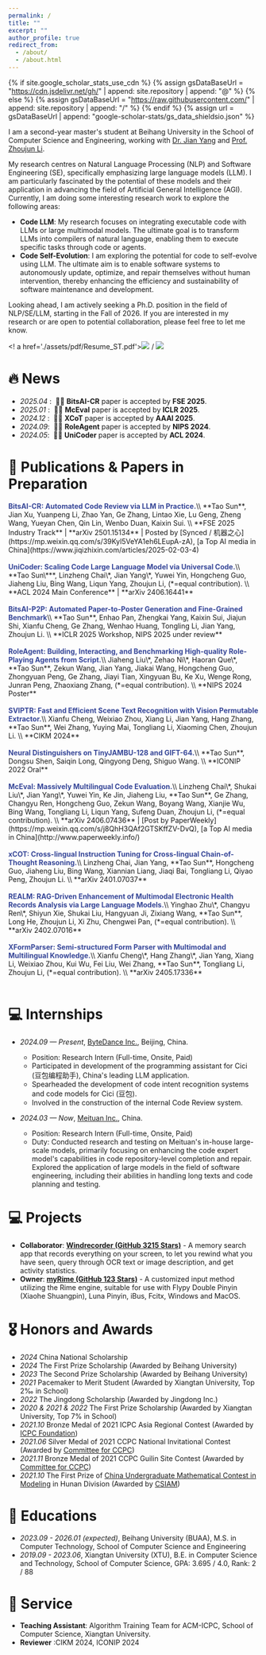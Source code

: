 ```yaml
---
permalink: /
title: ""
excerpt: ""
author_profile: true
redirect_from:
  - /about/
  - /about.html
---
```


{% if site.google_scholar_stats_use_cdn %}
{% assign gsDataBaseUrl = "<https://cdn.jsdelivr.net/gh/>" | append: site.repository | append: "@" %}
{% else %}
{% assign gsDataBaseUrl = "<https://raw.githubusercontent.com/>" | append: site.repository | append: "/" %}
{% endif %}
{% assign url = gsDataBaseUrl | append: "google-scholar-stats/gs_data_shieldsio.json" %}

<span class='anchor' id='about-me'></span>

<!--Hello All! My name is Tao Sun.-->

I am a second-year master's student at Beihang University in the School of Computer Science and Engineering, working with [Dr. Jian Yang](https://scholar.google.com/citations?user=i9opWEgAAAAJ) and [Prof. Zhoujun Li](https://scholar.google.com/citations?user=e-4LoEcAAAAJ).

My research centres on Natural Language Processing (NLP) and Software Engineering (SE), specifically emphasizing large language models (LLM). I am particularly fascinated by the potential of these models and their application in advancing the field of Artificial General Intelligence (AGI). Currently, I am doing some interesting research work to explore the following areas:

- **Code LLM**: My research focuses on integrating executable code with LLMs or large multimodal models. The ultimate goal is to transform LLMs into compilers of natural language, enabling them to execute specific tasks through code or agents.
- **Code Self-Evolution**: I am exploring the potential for code to self-evolve using LLM. The ultimate aim is to enable software systems to autonomously update, optimize, and repair themselves without human intervention, thereby enhancing the efficiency and sustainability of software maintenance and development.

Looking ahead, I am actively seeking a Ph.D. position in the field of NLP/SE/LLM, starting in the Fall of 2026. If you are interested in my research or are open to potential collaboration, please feel free to let me know.

<!--[CV](assets/pdf/Resume_ST.pdf) / [中文简历](assets/pdf/CV_ST_ZH.pdf)-->

<!-- a href='./assets/pdf/Resume_ST.pdf'><img src="https://img.shields.io/badge/-Sun's%20Resum%C3%A9-299DE7?logo=gitbook&logoColor=white"></a> / <a href='./assets/pdf/CV_ST_ZH.pdf'><img src="https://img.shields.io/badge/-%E4%B8%AD%E6%96%87%E7%AE%80%E5%8E%86%EF%BC%88Chinese%20CV%EF%BC%89-%3Flogo%3Dgitbook%26logoColor%3Dwhite"></a-->

<! a href='./assets/pdf/Resume_ST.pdf'><img src="https://img.shields.io/badge/-Sun's%20Resum%C3%A9-299DE7?logo=gitbook&logoColor=white"></a> / <a href='https://scholar.google.com/citations?user=c755LkMAAAAJ'><img src="https://img.shields.io/endpoint?url=https://cdn.jsdelivr.net/gh/ASC8384/ASC8384.github.io@google-scholar-stats/gs_data_shieldsio.json&logo=Google%20Scholar&labelColor=f6f6f6&color=9cf&style=flat&label=citations"></a>


<!-- a href='https://scholar.google.com/citations?user=c755LkMAAAAJ'><img src="https://img.shields.io/endpoint?url=https://cdn.jsdelivr.net/gh/ASC8384/ASC8384.github.io@google-scholar-stats/gs_data_shieldsio.json&logo=Google%20Scholar&labelColor=f6f6f6&color=9cf&style=flat&label=citations"></a-->

<!--
My research interest includes neural machine translation and computer vision. I have published more than 100 papers at the top international AI conferences with total <a href='https://scholar.google.com/citations?user=DhtAFkwAAAAJ'>google scholar citations <strong><span id='total_cit'>260000+</span></strong></a> (You can also use google scholar badge <a href='https://scholar.google.com/citations?user=DhtAFkwAAAAJ'><img src="https://img.shields.io/endpoint?url={{ url | url_encode }}&logo=Google%20Scholar&labelColor=f6f6f6&color=9cf&style=flat&label=citations"></a>).
-->

# 🔥 News

- *2025.04* : &nbsp;🎉🎉 **BitsAI-CR** paper is accepted by **FSE 2025**.
- *2025.01* : &nbsp;🎉🎉 **McEval** paper is accepted by **ICLR 2025**.
- *2024.12* : &nbsp;🎉🎉 **XCoT** paper is accepted by **AAAI 2025**.
- *2024.09*: &nbsp;🎉🎉 **RoleAgent** paper is accepted by **NIPS 2024**.
- *2024.05*: &nbsp;🎉🎉 **UniCoder** paper is accepted by **ACL 2024**.
<!-- *2022.02*: &nbsp;🎉🎉 Lorem ipsum dolor sit amet, consectetur adipiscing elit. Vivamus ornare aliquet ipsum, ac tempus justo dapibus sit amet. -->

# 📝 Publications & Papers in Preparation

<!--
<div class='paper-box'><div class='paper-box-image'><div><div class="badge">CVPR 2016</div><img src='images/500x300.png' alt="sym" width="100%"></div></div>
<div class='paper-box-text' markdown="1">
[Deep Residual Learning for Image Recognition](https://openaccess.thecvf.com/content_cvpr_2016/papers/He_Deep_Residual_Learning_CVPR_2016_paper.pdf)

**Kaiming He**, Xiangyu Zhang, Shaoqing Ren, Jian Sun

[**Project**](https://scholar.google.com/citations?view_op=view_citation&hl=zh-CN&user=DhtAFkwAAAAJ&citation_for_view=DhtAFkwAAAAJ:ALROH1vI_8AC) <strong><span class='show_paper_citations' data='DhtAFkwAAAAJ:ALROH1vI_8AC'></span></strong>
- Lorem ipsum dolor sit amet, consectetur adipiscing elit. Vivamus ornare aliquet ipsum, ac tempus justo dapibus sit amet.
</div>
</div>
-->

<div class='paper-box-text' markdown="1">
<strong><font color="#374798">BitsAI-CR: Automated Code Review via LLM in Practice.</font></strong>\\
**Tao Sun**, Jian Xu, Yuanpeng Li, Zhao Yan, Ge Zhang, Lintao Xie, Lu Geng, Zheng Wang, Yueyan Chen, Qin Lin, Wenbo Duan, Kaixin Sui. \\
**FSE 2025 Industry Track** | **arXiv 2501.15134** | Posted by [Synced / 机器之心](https://mp.weixin.qq.com/s/39Kyl5VeYA1eh6LEupA-zA), [a Top AI media in China](https://www.jiqizhixin.com/articles/2025-02-03-4)
</div><br>


<div class='paper-box-text' markdown="1">
<strong><font color="#374798">UniCoder: Scaling Code Large Language Model via Universal Code.</font></strong>\\
**Tao Sun\***, Linzheng Chai\*, Jian Yang\*, Yuwei Yin, Hongcheng Guo, Jiaheng Liu, Bing Wang, Liqun Yang, Zhoujun Li, (*=equal contribution). \\
**ACL 2024 Main Conference** | **arXiv 2406.16441**
</div><br>

<div class='paper-box-text' markdown="1">
<strong><font color="#374798">BitsAI-P2P: Automated Paper-to-Poster Generation and Fine-Grained Benchmark</font></strong>\\
**Tao Sun**, Enhao Pan, Zhengkai Yang, Kaixin Sui, Jiajun Shi, Xianfu Cheng, Ge Zhang, Wenhao Huang, Tongling Li, Jian Yang, Zhoujun Li. \\
**ICLR 2025 Workshop, NIPS 2025 under review**
</div><br>


<div class='paper-box-text' markdown="1">
<strong><font color="#374798">RoleAgent: Building, Interacting, and Benchmarking High-quality Role-Playing Agents from Script.</font></strong>\\
Jiaheng Liu\*, Zehao Ni\*, Haoran Que\*, **Tao Sun**, Zekun Wang, Jian Yang, Jiakai Wang, Hongcheng Guo, Zhongyuan Peng, Ge Zhang, Jiayi Tian, Xingyuan Bu, Ke Xu, Wenge Rong, Junran Peng, Zhaoxiang Zhang, (*=equal contribution). \\
**NIPS 2024 Poster**
</div><br>

<div class='paper-box-text' markdown="1">
<strong><font color="#374798">SVIPTR: Fast and Efficient Scene Text Recognition with Vision Permutable Extractor.</font></strong>\\
Xianfu Cheng, Weixiao Zhou, Xiang Li, Jian Yang, Hang Zhang, **Tao Sun**, Wei Zhang, Yuying Mai, Tongliang Li, Xiaoming Chen, Zhoujun Li. \\
**CIKM 2024**
</div><br>

<div class='paper-box-text' markdown="1">
<strong><font color="#374798">Neural Distinguishers on TinyJAMBU-128 and GIFT-64.</font></strong>\\
**Tao Sun**, Dongsu Shen, Saiqin Long, Qingyong Deng, Shiguo Wang. \\
**ICONIP 2022 Oral**
</div><br>

<div class='paper-box-text' markdown="1">
<strong><font color="#374798">McEval: Massively Multilingual Code Evaluation.</font></strong>\\
Linzheng Chai\*, Shukai Liu\*, Jian Yang\*, Yuwei Yin, Ke Jin, Jiaheng Liu, **Tao Sun**, Ge Zhang, Changyu Ren, Hongcheng Guo, Zekun Wang, Boyang Wang, Xianjie Wu, Bing Wang, Tongliang Li, Liqun Yang, Sufeng Duan, Zhoujun Li, (*=equal contribution). \\
**arXiv 2406.07436** | [Post by PaperWeekly](https://mp.weixin.qq.com/s/j8QhH3QAf2GTSKffZV-DvQ), [a Top AI media in China](http://www.paperweekly.info/)
</div><br>

<div class='paper-box-text' markdown="1">
<strong><font color="#374798">xCOT: Cross-lingual Instruction Tuning for Cross-lingual Chain-of-Thought Reasoning.</font></strong>\\
Linzheng Chai, Jian Yang, **Tao Sun**, Hongcheng Guo, Jiaheng Liu, Bing Wang, Xiannian Liang, Jiaqi Bai, Tongliang Li, Qiyao Peng, Zhoujun Li. \\
**arXiv 2401.07037**
</div><br>


<div class='paper-box-text' markdown="1">
<strong><font color="#374798">REALM: RAG-Driven Enhancement of Multimodal Electronic Health Records Analysis via Large Language Models.</font></strong>\\
Yinghao Zhu\*, Changyu Ren\*, Shiyun Xie, Shukai Liu, Hangyuan Ji, Zixiang Wang, **Tao Sun**, Long He, Zhoujun Li, Xi Zhu, Chengwei Pan, (*=equal contribution). \\
**arXiv 2402.07016**
</div><br>

<div class='paper-box-text' markdown="1">
<strong><font color="#374798">XFormParser: Semi-structured Form Parser with Multimodal and Multilingual Knowledge.</font></strong>\\
Xianfu Cheng\*, Hang Zhang\*, Jian Yang, Xiang Li, Weixiao Zhou, Kui Wu, Fei Liu, Wei Zhang, **Tao Sun**, Tongliang Li, Zhoujun Li, (*=equal contribution). \\
**arXiv 2405.17336**
</div><br>

<!-- [Lorem ipsum dolor sit amet, consectetur adipiscing elit. Vivamus ornare aliquet ipsum, ac tempus justo dapibus sit amet](https://github.com), A, B, C, **CVPR 2020**-->


# 💻 Internships


- *2024.09 — Present*, [ByteDance Inc.](https://www.bytedance.com/en/), Beijing, China.
  - Position: Research Intern (Full-time, Onsite, Paid)
  - Participated in development of the programming assistant for Cici (豆包编程助手), China's leading LLM application.
  - Spearheaded the development of code intent recognition systems and code models for Cici (豆包).
  - Involved in the construction of the internal Code Review system.

- *2024.03 — Now*, [Meituan Inc.](https://www.meituan.com/en-US/about-us), China.
  - Position: Research Intern (Full-time, Onsite, Paid)
  - Duty: Conducted research and testing on Meituan's in-house large-scale models, primarily focusing on enhancing the code expert model's capabilities in code repository-level completion and repair. Explored the application of large models in the field of software engineering, including their abilities in handling long texts and code planning and testing.


# 💻 Projects

- **Collaborator**: [**Windrecorder (GitHub 3215 Stars)**](https://github.com/yuka-friends/Windrecorder) - A memory search app that records everything on your screen, to let you rewind what you have seen, query through OCR text or image description, and get activity statistics.
- **Owner**: [**myRime (GitHub 123 Stars)**](https://github.com/ASC8384/myRime) - A customized input method utilizing the Rime engine, suitable for use with Flypy Double Pinyin (Xiaohe Shuangpin), Luna Pinyin, iBus, Fcitx, Windows and MacOS.


# 🎖 Honors and Awards


- *2024* China National Scholarship
- *2024* The First Prize Scholarship (Awarded by Beihang University)
- *2023* The Second Prize Scholarship (Awarded by Beihang University)
- *2021* Pacemaker to Merit Student (Awarded by Xiangtan University, Top 2‰ in School)
- *2022* The Jingdong Scholarship (Awarded by Jingdong Inc.)
- *2020 & 2021 & 2022* The First Prize Scholarship (Awarded by Xiangtan University, Top 7% in School)
- *2021.10* Bronze Medal of 2021 ICPC Asia Regional Contest (Awarded by [ICPC Foundation](https://icpc.foundation))
- *2021.06* Silver Medal of 2021 CCPC National Invitational Contest (Awarded by [Committee for CCPC](https://ccpc.io/))
- *2021.11* Bronze Medal of 2021 CCPC Guilin Site Contest (Awarded by [Committee for CCPC](https://ccpc.io/))
- *2021.10* The First Prize of [China Undergraduate Mathematical Contest in Modeling](https://en.csiam.org.cn/) in Hunan Division (Awarded by [CSIAM](https://en.csiam.org.cn))

# 📖 Educations

- *2023.09 - 2026.01 (expected)*, Beihang University (BUAA), M.S. in Computer Technology, School of Computer Science and Engineering
- *2019.09 - 2023.06*, Xiangtan University (XTU), B.E. in Computer Science and Technology, School of Computer Science, GPA: 3.695 / 4.0, Rank: 2 / 88

<!--
# 💬 Invited Talks
- *2021.06*, Lorem ipsum dolor sit amet, consectetur adipiscing elit. Vivamus ornare aliquet ipsum, ac tempus justo dapibus sit amet.
- *2021.03*, Lorem ipsum dolor sit amet, consectetur adipiscing elit. Vivamus ornare aliquet ipsum, ac tempus justo dapibus sit amet.  \| [\[video\]](https://github.com/)
-->

# 💬 Service

- **Teaching Assistant**: Algorithm Training Team for ACM-ICPC, School of Computer Science, Xiangtan University.
- **Reviewer** :CIKM 2024, ICONIP 2024
